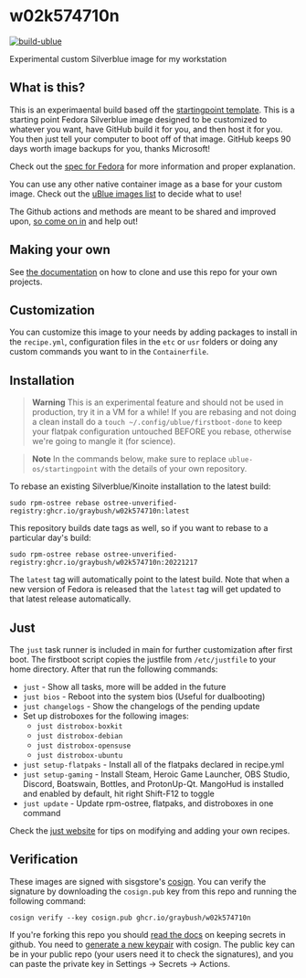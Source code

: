 # w02k574710n

[![build-ublue](https://github.com/graybus/w02k574710n/actions/workflows/build.yml/badge.svg)](https://github.com/graybush/w02k574710n/actions/workflows/build.yml)

Experimental custom Silverblue image for my workstation

## What is this?

This is an experimaental build based off the [startingpoint template](https://github.com/ublue-os/startingpoint).
This is a starting point Fedora Silverblue image designed to be customized to whatever you want, have GitHub build it for you, and then host it for you. You then just tell your computer to boot off of that image. GitHub keeps 90 days worth image backups for you, thanks Microsoft!

Check out the [spec for Fedora](https://fedoraproject.org/wiki/Changes/OstreeNativeContainerStable) for more information and proper explanation.

You can use any other native container image as a base for your custom image. Check out the [uBlue images list](https://ublue.it/images/) to decide what to use!

The Github actions and methods are meant to be shared and improved upon, [so come on in](https://github.com/orgs/ublue-os/discussions) and help out!

## Making your own

See [the documentation](https://ublue.it/making-your-own/) on how to clone and use this repo for your own projects.

## Customization

You can customize this image to your needs by adding packages to install in the `recipe.yml`, configuration files in the `etc` or `usr` folders or doing any custom commands you want to in the `Containerfile`.

## Installation

> **Warning**
> This is an experimental feature and should not be used in production, try it in a VM for a while! If you are rebasing and not doing a clean install do a `touch ~/.config/ublue/firstboot-done` to keep your flatpak configuration untouched BEFORE you rebase, otherwise we're going to mangle it (for science).

> **Note**
> In the commands below, make sure to replace `ublue-os/startingpoint` with the details of your own repository.

To rebase an existing Silverblue/Kinoite installation to the latest build:

```
sudo rpm-ostree rebase ostree-unverified-registry:ghcr.io/graybush/w02k574710n:latest
```

This repository builds date tags as well, so if you want to rebase to a particular day's build:

```
sudo rpm-ostree rebase ostree-unverified-registry:ghcr.io/graybush/w02k574710n:20221217
```

The `latest` tag will automatically point to the latest build. Note that when a new version of Fedora is released that the `latest` tag will get updated to that latest release automatically.

## Just

The `just` task runner is included in main for further customization after first boot.
The firstboot script copies the justfile from `/etc/justfile` to your home directory.
After that run the following commands:

- `just` - Show all tasks, more will be added in the future
- `just bios` - Reboot into the system bios (Useful for dualbooting)
- `just changelogs` - Show the changelogs of the pending update
- Set up distroboxes for the following images:
  - `just distrobox-boxkit`
  - `just distrobox-debian`
  - `just distrobox-opensuse`
  - `just distrobox-ubuntu`
- `just setup-flatpaks` - Install all of the flatpaks declared in recipe.yml
- `just setup-gaming` - Install Steam, Heroic Game Launcher, OBS Studio, Discord, Boatswain, Bottles, and ProtonUp-Qt. MangoHud is installed and enabled by default, hit right Shift-F12 to toggle
- `just update` - Update rpm-ostree, flatpaks, and distroboxes in one command

Check the [just website](https://just.systems) for tips on modifying and adding your own recipes.

## Verification

These images are signed with sisgstore's [cosign](https://docs.sigstore.dev/cosign/overview/). You can verify the signature by downloading the `cosign.pub` key from this repo and running the following command:

    cosign verify --key cosign.pub ghcr.io/graybush/w02k574710n

If you're forking this repo you should [read the docs](https://docs.github.com/en/actions/security-guides/encrypted-secrets) on keeping secrets in github. You need to [generate a new keypair](https://docs.sigstore.dev/cosign/overview/) with cosign. The public key can be in your public repo (your users need it to check the signatures), and you can paste the private key in Settings -> Secrets -> Actions.

